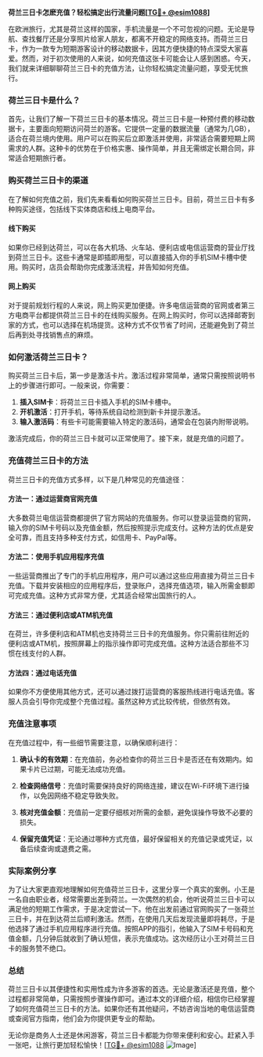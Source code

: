 **荷兰三日卡怎麽充值？轻松搞定出行流量问题[[TG💪+ @esim1088](https://t.me/s/esim1088)]**

在欧洲旅行，尤其是荷兰这样的国家，手机流量是一个不可忽视的问题。无论是导航、查找餐厅还是分享照片给家人朋友，都离不开稳定的网络支持。而荷兰三日卡，作为一款专为短期游客设计的移动数据卡，因其方便快捷的特点深受大家喜爱。然而，对于初次使用的人来说，如何充值这张卡可能会让人感到困惑。今天，我们就来详细聊聊荷兰三日卡的充值方法，让你轻松搞定流量问题，享受无忧旅行。

### 荷兰三日卡是什么？

首先，让我们了解一下荷兰三日卡的基本情况。荷兰三日卡是一种预付费的移动数据卡，主要面向短期访问荷兰的游客。它提供一定量的数据流量（通常为几GB），适合在荷兰境内使用。用户可以在购买后立即激活并使用，非常适合需要短期上网需求的人群。这种卡的优势在于价格实惠、操作简单，并且无需绑定长期合同，非常适合短期旅行者。

### 购买荷兰三日卡的渠道

在了解如何充值之前，我们先来看看如何购买荷兰三日卡。目前，荷兰三日卡有多种购买途径，包括线下实体商店和线上电商平台。

#### 线下购买
如果你已经到达荷兰，可以在各大机场、火车站、便利店或电信运营商的营业厅找到荷兰三日卡。这些卡通常是即插即用型，可以直接插入你的手机SIM卡槽中使用。购买时，店员会帮助你完成激活流程，并告知如何充值。

#### 网上购买
对于提前规划行程的人来说，网上购买更加便捷。许多电信运营商的官网或者第三方电商平台都提供荷兰三日卡的在线购买服务。在网上购买时，你可以选择邮寄到家的方式，也可以选择在机场提货。这种方式不仅节省了时间，还能避免到了荷兰后再到处寻找销售点的麻烦。

### 如何激活荷兰三日卡？

购买荷兰三日卡后，第一步是激活卡片。激活过程非常简单，通常只需按照说明书上的步骤进行即可。一般来说，你需要：

1. **插入SIM卡**：将荷兰三日卡插入手机的SIM卡槽中。
2. **开机激活**：打开手机，等待系统自动检测到新卡并提示激活。
3. **输入激活码**：有些卡可能需要输入特定的激活码，通常会在包装内附带说明。

激活完成后，你的荷兰三日卡就可以正常使用了。接下来，就是充值的问题了。

### 充值荷兰三日卡的方法

荷兰三日卡的充值方式多样，以下是几种常见的充值途径：

#### 方法一：通过运营商官网充值
大多数荷兰电信运营商都提供了官方网站的充值服务。你可以登录运营商的官网，输入你的SIM卡号码以及充值金额，然后按照提示完成支付。这种方法的优点是安全可靠，而且支持多种支付方式，如信用卡、PayPal等。

#### 方法二：使用手机应用程序充值
一些运营商推出了专门的手机应用程序，用户可以通过这些应用直接为荷兰三日卡充值。下载并安装相应的应用程序后，登录账户，选择充值选项，输入所需金额即可完成充值。这种方式非常方便，尤其适合经常出国旅行的人。

#### 方法三：通过便利店或ATM机充值
在荷兰，许多便利店和ATM机也支持荷兰三日卡的充值服务。你只需前往附近的便利店或ATM机，按照屏幕上的指示操作即可完成充值。这种方法适合那些不习惯在线支付的人群。

#### 方法四：通过电话充值
如果你不方便使用其他方式，还可以通过拨打运营商的客服热线进行电话充值。客服人员会引导你完成整个充值过程。虽然这种方式比较传统，但依然有效。

### 充值注意事项

在充值过程中，有一些细节需要注意，以确保顺利进行：

1. **确认卡的有效期**：在充值前，务必检查你的荷兰三日卡是否还在有效期内。如果卡片已过期，可能无法成功充值。
   
2. **检查网络信号**：充值时需要保持良好的网络连接，建议在Wi-Fi环境下进行操作，以免因网络不稳定导致失败。

3. **核对充值金额**：充值前一定要仔细核对所需的金额，避免误操作导致不必要的损失。

4. **保留充值凭证**：无论通过哪种方式充值，最好保留相关的充值记录或凭证，以备后续查询或退费之需。

### 实际案例分享

为了让大家更直观地理解如何充值荷兰三日卡，这里分享一个真实的案例。小王是一名自由职业者，经常需要出差到荷兰。一次偶然的机会，他听说荷兰三日卡可以满足他的短期工作需求，于是决定尝试一下。他在出发前通过官网购买了一张荷兰三日卡，并在到达荷兰后顺利激活。然而，在使用几天后发现流量即将耗尽，于是他选择了通过手机应用程序进行充值。按照APP的指引，他输入了SIM卡号码和充值金额，几分钟后就收到了确认短信，表示充值成功。这次经历让小王对荷兰三日卡的服务赞不绝口。

### 总结

荷兰三日卡以其便捷性和实用性成为许多游客的首选。无论是激活还是充值，整个过程都非常简单，只需按照步骤操作即可。通过本文的详细介绍，相信你已经掌握了如何充值荷兰三日卡的方法。如果你还有其他疑问，不妨咨询当地的电信运营商或查阅官方指南，他们会为你提供更专业的帮助。

无论你是商务人士还是休闲游客，荷兰三日卡都能为你带来便利和安心。赶紧入手一张吧，让旅行更加轻松愉快！[[TG💪+ @esim1088](https://t.me/s/esim1088) ![Image](https://i.postimg.cc/4NQfJmqS/Snipaste-2025-05-13-00-14-12.png)]